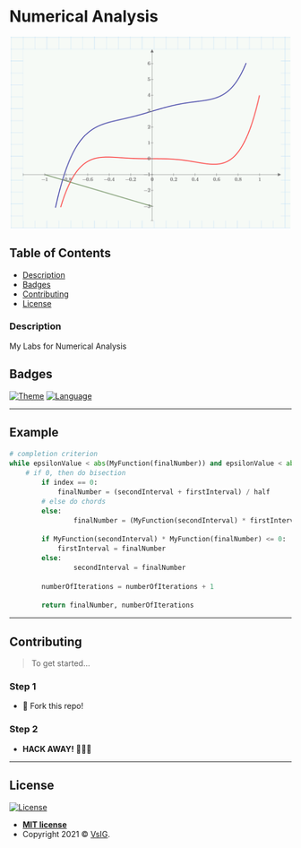 # Numerical Analysis

<p align="center">
  <img src="https://github.com/VsIG-official/Numerical-Analysis/blob/master/Labs/Additional-Materials/Graph.png" data-canonical-src="https://github.com/VsIG-official/Numerical-Analysis/blob/master/Labs/Additional-Materials/Graph.png" width="500" />
</p>

## Table of Contents

- [Description](#description)
- [Badges](#badges)
- [Contributing](#contributing)
- [License](#license)

### Description

My Labs for Numerical Analysis

## Badges

[![Theme](https://img.shields.io/badge/Theme-Math-blue)](https://img.shields.io/badge/Theme-Math-blue)
[![Language](https://img.shields.io/badge/Language-Python-blue)](https://img.shields.io/badge/Language-Python-blue)

---

## Example

```python
# completion criterion
while epsilonValue < abs(MyFunction(finalNumber)) and epsilonValue < abs(firstInterval - secondInterval):
	# if 0, then do bisection
        if index == 0:
        	finalNumber = (secondInterval + firstInterval) / half
        # else do chords
        else:
                finalNumber = (MyFunction(secondInterval) * firstInterval - MyFunction(firstInterval) * secondInterval) / (MyFunction(secondInterval) - MyFunction(firstInterval))

        if MyFunction(secondInterval) * MyFunction(finalNumber) <= 0:
        	firstInterval = finalNumber
        else:
                secondInterval = finalNumber

        numberOfIterations = numberOfIterations + 1

    	return finalNumber, numberOfIterations

```

---

## Contributing

> To get started...

### Step 1

- 🍴 Fork this repo!

### Step 2

- **HACK AWAY!** 🔨🔨🔨

---

## License

[![License](http://img.shields.io/:license-mit-blue.svg?style=flat-square)](http://badges.mit-license.org)

- **[MIT license](http://opensource.org/licenses/mit-license.php)**
- Copyright 2021 © <a href="https://github.com/VsIG-official" target="_blank">VsIG</a>.
